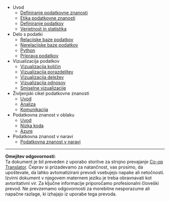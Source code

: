 <!--
CO_OP_TRANSLATOR_METADATA:
{
  "original_hash": "3767555b3cc28a2865c79202f4374204",
  "translation_date": "2025-08-30T18:21:42+00:00",
  "source_file": "docs/_sidebar.md",
  "language_code": "sl"
}
-->
- Uvod
  - [Definiranje podatkovne znanosti](../1-Introduction/01-defining-data-science/README.md)
  - [Etika podatkovne znanosti](../1-Introduction/02-ethics/README.md)
  - [Definiranje podatkov](../1-Introduction/03-defining-data/README.md)
  - [Verjetnost in statistika](../1-Introduction/04-stats-and-probability/README.md)
- Delo s podatki
  - [Relacijske baze podatkov](../2-Working-With-Data/05-relational-databases/README.md)
  - [Nerelacijske baze podatkov](../2-Working-With-Data/06-non-relational/README.md)
  - [Python](../2-Working-With-Data/07-python/README.md)
  - [Priprava podatkov](../2-Working-With-Data/08-data-preparation/README.md)
- Vizualizacija podatkov
  - [Vizualizacija količin](../3-Data-Visualization/09-visualization-quantities/README.md)
  - [Vizualizacija porazdelitev](../3-Data-Visualization/10-visualization-distributions/README.md)
  - [Vizualizacija deležev](../3-Data-Visualization/11-visualization-proportions/README.md)
  - [Vizualizacija odnosov](../3-Data-Visualization/12-visualization-relationships/README.md)
  - [Smiselne vizualizacije](../3-Data-Visualization/13-meaningful-visualizations/README.md)
- Življenjski cikel podatkovne znanosti
  - [Uvod](../4-Data-Science-Lifecycle/14-Introduction/README.md)
  - [Analiza](../4-Data-Science-Lifecycle/15-analyzing/README.md)
  - [Komunikacija](../4-Data-Science-Lifecycle/16-communication/README.md)
- Podatkovna znanost v oblaku
  - [Uvod](../5-Data-Science-In-Cloud/17-Introduction/README.md)
  - [Nizka koda](../5-Data-Science-In-Cloud/18-Low-Code/README.md)
  - [Azure](../5-Data-Science-In-Cloud/19-Azure/README.md)
- Podatkovna znanost v naravi
  - [Podatkovna znanost v naravi](../6-Data-Science-In-Wild/README.md)

---

**Omejitev odgovornosti**:  
Ta dokument je bil preveden z uporabo storitve za strojno prevajanje [Co-op Translator](https://github.com/Azure/co-op-translator). Čeprav si prizadevamo za natančnost, vas prosimo, da upoštevate, da lahko avtomatizirani prevodi vsebujejo napake ali netočnosti. Izvirni dokument v njegovem maternem jeziku je treba obravnavati kot avtoritativni vir. Za ključne informacije priporočamo profesionalni človeški prevod. Ne prevzemamo odgovornosti za morebitne nesporazume ali napačne razlage, ki izhajajo iz uporabe tega prevoda.